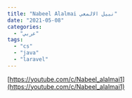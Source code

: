 ```yaml
---
title: "Nabeel Alalmai نبيل الالمعي"
date: "2021-05-08"
categories:
  - "عربي"
tags:
  - "cs"
  - "java"
  - "laravel"
---
```


[https://youtube.com/c/Nabeel_alalmai1](https://youtube.com/c/Nabeel_alalmai1)
